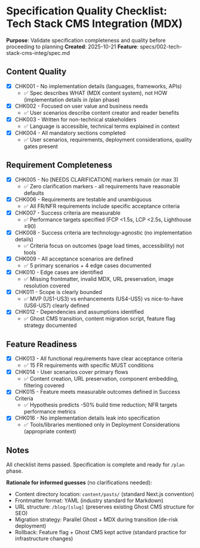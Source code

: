 # Specification Quality Checklist: Tech Stack CMS Integration (MDX)

**Purpose**: Validate specification completeness and quality before proceeding to planning
**Created**: 2025-10-21
**Feature**: specs/002-tech-stack-cms-integ/spec.md

## Content Quality

- [x] CHK001 - No implementation details (languages, frameworks, APIs)
  - ✅ Spec describes WHAT (MDX content system), not HOW (implementation details in /plan phase)
- [x] CHK002 - Focused on user value and business needs
  - ✅ User scenarios describe content creator and reader benefits
- [x] CHK003 - Written for non-technical stakeholders
  - ✅ Language is accessible, technical terms explained in context
- [x] CHK004 - All mandatory sections completed
  - ✅ User scenarios, requirements, deployment considerations, quality gates present

## Requirement Completeness

- [x] CHK005 - No [NEEDS CLARIFICATION] markers remain (or max 3)
  - ✅ Zero clarification markers - all requirements have reasonable defaults
- [x] CHK006 - Requirements are testable and unambiguous
  - ✅ All FR/NFR requirements include specific acceptance criteria
- [x] CHK007 - Success criteria are measurable
  - ✅ Performance targets specified (FCP <1.5s, LCP <2.5s, Lighthouse ≥90)
- [x] CHK008 - Success criteria are technology-agnostic (no implementation details)
  - ✅ Criteria focus on outcomes (page load times, accessibility) not tools
- [x] CHK009 - All acceptance scenarios are defined
  - ✅ 5 primary scenarios + 4 edge cases documented
- [x] CHK010 - Edge cases are identified
  - ✅ Missing frontmatter, invalid MDX, URL preservation, image resolution covered
- [x] CHK011 - Scope is clearly bounded
  - ✅ MVP (US1-US3) vs enhancements (US4-US5) vs nice-to-have (US6-US7) clearly defined
- [x] CHK012 - Dependencies and assumptions identified
  - ✅ Ghost CMS transition, content migration script, feature flag strategy documented

## Feature Readiness

- [x] CHK013 - All functional requirements have clear acceptance criteria
  - ✅ 15 FR requirements with specific MUST conditions
- [x] CHK014 - User scenarios cover primary flows
  - ✅ Content creation, URL preservation, component embedding, filtering covered
- [x] CHK015 - Feature meets measurable outcomes defined in Success Criteria
  - ✅ Hypothesis predicts -50% build time reduction; NFR targets performance metrics
- [x] CHK016 - No implementation details leak into specification
  - ✅ Tools/libraries mentioned only in Deployment Considerations (appropriate context)

## Notes

All checklist items passed. Specification is complete and ready for `/plan` phase.

**Rationale for informed guesses** (no clarifications needed):
- Content directory location: `content/posts/` (standard Next.js convention)
- Frontmatter format: YAML (industry standard for Markdown)
- URL structure: `/blog/[slug]` (preserves existing Ghost CMS structure for SEO)
- Migration strategy: Parallel Ghost + MDX during transition (de-risk deployment)
- Rollback: Feature flag + Ghost CMS kept active (standard practice for infrastructure changes)
